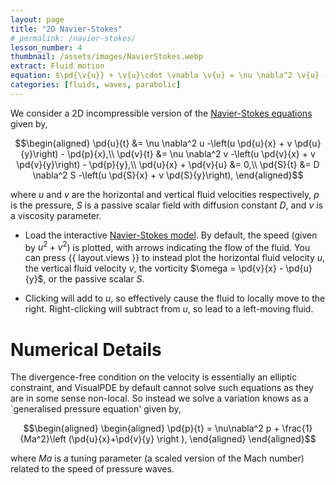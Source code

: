 ```yaml
---
layout: page
title: "2D Navier-Stokes"
# permalink: /navier-stokes/
lesson_number: 4
thumbnail: /assets/images/NavierStokes.webp
extract: Fluid motion
equation: $\pd{\v{u}} + \v{u}\cdot \vnabla \v{u} = \nu \nabla^2 \v{u} - \vnabla p$, $\vnabla \cdot \v{u} = 0$
categories: [fluids, waves, parabolic]
---
```



We consider a 2D incompressible version of the [Navier-Stokes equations](https://en.wikipedia.org/wiki/Navier%E2%80%93Stokes_equations) given by,

$$\begin{aligned}
      \pd{u}{t} &= \nu \nabla^2 u -\left(u  \pd{u}{x} + v  \pd{u}{y}\right) -  \pd{p}{x},\\
      \pd{v}{t} &= \nu \nabla^2 v -\left(u  \pd{v}{x} + v  \pd{v}{y}\right) -  \pd{p}{y},\\
     \pd{u}{x} + \pd{v}{u} &= 0,\\
      \pd{S}{t} &= D \nabla^2 S -\left(u  \pd{S}{x} + v  \pd{S}{y}\right),
    \end{aligned}$$
    
where $u$ and $v$ are the horizontal and vertical fluid velocities respectively, $p$ is the pressure, $S$ is a passive scalar field with diffusion constant $D$, and $\nu$ is a viscosity parameter.

* Load the interactive [Navier-Stokes model](/sim/?preset=NavierStokes). By default, the speed (given by $u^2+v^2$) is plotted, with arrows indicating the flow of the fluid. You can press {{ layout.views }} to instead plot the horizontal fluid velocity $u$, the vertical fluid velocity $v$, the vorticity $\omega = \pd{v}{x} - \pd{u}{y}$, or the passive scalar $S$.

* Clicking will add to $u$, so effectively cause the fluid to locally move to the right. Right-clicking will subtract from $u$, so lead to a left-moving fluid. 


# Numerical Details

The divergence-free condition on the velocity is essentially an elliptic constraint, and VisualPDE by default cannot solve such equations as they are in some sense non-local. So instead we solve a variation knows as a `generalised pressure equation' given by,

$$\begin{aligned}
\begin{aligned}
     \pd{p}{t} = \nu\nabla^2 p + \frac{1}{Ma^2}\left (\pd{u}{x}+\pd{v}{y} \right ),    \end{aligned}
    \end{aligned}$$

where $Ma$ is a tuning parameter (a scaled version of the Mach number) related to the speed of pressure waves.


